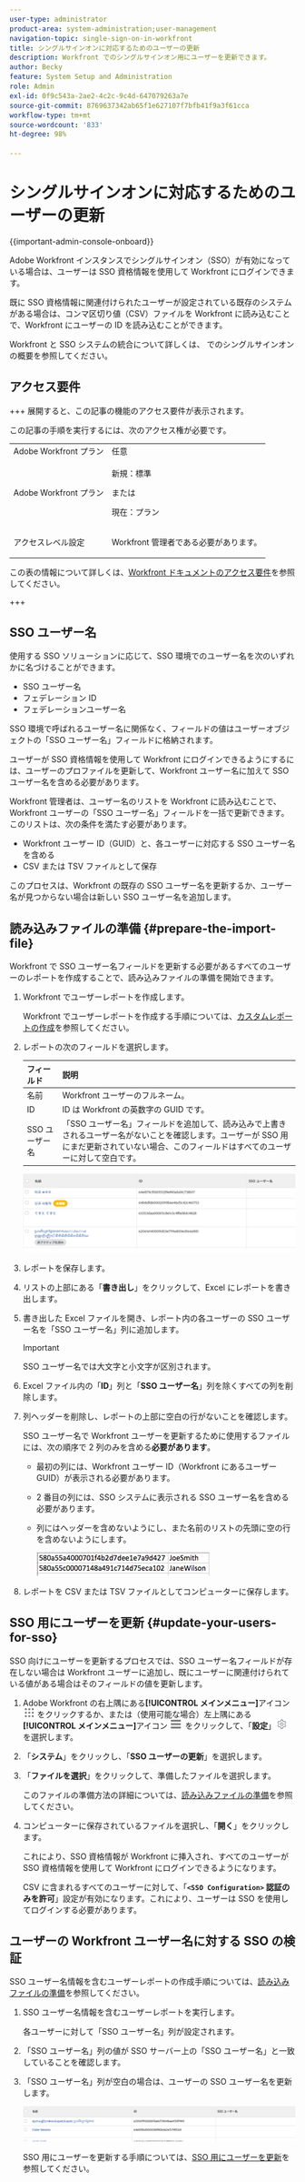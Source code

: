 ```yaml
---
user-type: administrator
product-area: system-administration;user-management
navigation-topic: single-sign-on-in-workfront
title: シングルサインオンに対応するためのユーザーの更新
description: Workfront でのシングルサインオン用にユーザーを更新できます。
author: Becky
feature: System Setup and Administration
role: Admin
exl-id: 0f9c543a-2ae2-4c2c-9c4d-647079263a7e
source-git-commit: 8769637342ab65f1e627107f7bfb41f9a3f61cca
workflow-type: tm+mt
source-wordcount: '833'
ht-degree: 98%

---
```


# シングルサインオンに対応するためのユーザーの更新

<!-- Audited: 1/2024 -->

{{important-admin-console-onboard}}

Adobe Workfront インスタンスでシングルサインオン（SSO）が有効になっている場合は、ユーザーは SSO 資格情報を使用して Workfront にログインできます。

既に SSO 資格情報に関連付けられたユーザーが設定されている既存のシステムがある場合は、コンマ区切り値（CSV）ファイルを Workfront に読み込むことで、Workfront にユーザーの ID を読み込むことができます。

Workfront と SSO システムの統合について詳しくは、[](../../../administration-and-setup/add-users/single-sign-on/sso-in-workfront.md) でのシングルサインオンの概要を参照してください。


## アクセス要件

+++ 展開すると、この記事の機能のアクセス要件が表示されます。

この記事の手順を実行するには、次のアクセス権が必要です。

<table style="table-layout:auto"> 
 <col> 
 <col> 
 <tbody> 
  <tr> 
   <td role="rowheader">Adobe Workfront プラン</td> 
   <td>任意</td> 
  </tr> 
  <tr> 
   <td role="rowheader">Adobe Workfront プラン</td> 
   <td><p>新規：標準</p><p>または</p><p>現在：プラン</p></td> 
  </tr> 
  <tr> 
   <td role="rowheader">アクセスレベル設定</td> 
   <td> <p>Workfront 管理者である必要があります。</p>  </td> 
  </tr> 
 </tbody> 
</table>

この表の情報について詳しくは、[Workfront ドキュメントのアクセス要件](/help/quicksilver/administration-and-setup/add-users/access-levels-and-object-permissions/access-level-requirements-in-documentation.md)を参照してください。

+++

## SSO ユーザー名

使用する SSO ソリューションに応じて、SSO 環境でのユーザー名を次のいずれかに名づけることができます。

* SSO ユーザー名
* フェデレーション ID
* フェデレーションユーザー名

SSO 環境で呼ばれるユーザー名に関係なく、フィールドの値はユーザーオブジェクトの「SSO ユーザー名」フィールドに格納されます。

ユーザーが SSO 資格情報を使用して Workfront にログインできるようにするには、ユーザーのプロファイルを更新して、Workfront ユーザー名に加えて SSO ユーザー名を含める必要があります。

Workfront 管理者は、ユーザー名のリストを Workfront に読み込むことで、Workfront ユーザーの「SSO ユーザー名」フィールドを一括で更新できます。このリストは、次の条件を満たす必要があります。

* Workfront ユーザー ID（GUID）と、各ユーザーに対応する SSO ユーザー名を含める
* CSV または TSV ファイルとして保存

このプロセスは、Workfront の既存の SSO ユーザー名を更新するか、ユーザー名が見つからない場合は新しい SSO ユーザー名を追加します。

## 読み込みファイルの準備 {#prepare-the-import-file}

Workfront で SSO ユーザー名フィールドを更新する必要があるすべてのユーザーのレポートを作成することで、読み込みファイルの準備を開始できます。

1. Workfront でユーザーレポートを作成します。

   Workfront でユーザーレポートを作成する手順については、[カスタムレポートの作成](../../../reports-and-dashboards/reports/creating-and-managing-reports/create-custom-report.md)を参照してください。

1. レポートの次のフィールドを選択します。

   | フィールド | 説明 |
   |---|---|
   | 名前 | Workfront ユーザーのフルネーム。 |
   | ID | ID は Workfront の英数字の GUID です。 |
   | SSO ユーザー名 | 「SSO ユーザー名」フィールドを追加して、読み込みで上書きされるユーザー名がないことを確認します。ユーザーが SSO 用にまだ更新されていない場合、このフィールドはすべてのユーザーに対して空白です。 |

   ![](assets/users-with-sso-username-and-no-sso-access-only-field.png)

1. レポートを保存します。
1. リストの上部にある「**書き出し**」をクリックして、Excel にレポートを書き出します。
1. 書き出した Excel ファイルを開き、レポート内の各ユーザーの SSO ユーザー名を「SSO ユーザー名」列に追加します。

   >[!IMPORTANT]
   >
   >SSO ユーザー名では大文字と小文字が区別されます。

1. Excel ファイル内の「**ID**」列と「**SSO ユーザー名**」列を除くすべての列を削除します。

1. 列ヘッダーを削除し、レポートの上部に空白の行がないことを確認します。

   SSO ユーザー名で Workfront ユーザーを更新するために使用するファイルには、次の順序で 2 列のみを含める&#x200B;**必要があります**。

   * 最初の列には、Workfront ユーザー ID（Workfront にあるユーザー GUID）が表示される必要があります。
   * 2 番目の列には、SSO システムに表示される SSO ユーザー名を含める必要があります。
   * 列にはヘッダーを含めないようにし、また名前のリストの先頭に空の行を含めないようにします。

     ![](assets/update-users-for-sso-csv-file-for-import.png)

1. レポートを CSV または TSV ファイルとしてコンピューターに保存します。

## SSO 用にユーザーを更新 {#update-your-users-for-sso}

SSO 向けにユーザーを更新するプロセスでは、SSO ユーザー名フィールドが存在しない場合は Workfront ユーザーに追加し、既にユーザーに関連付けられている値がある場合はそのフィールドの値を更新します。

1. Adobe Workfront の右上隅にある&#x200B;**[!UICONTROL メインメニュー]**&#x200B;アイコン ![メインメニュー](/help/_includes/assets/main-menu-icon.png) をクリックするか、または（使用可能な場合）左上隅にある&#x200B;**[!UICONTROL メインメニュー]**&#x200B;アイコン ![メインメニュー](/help/_includes/assets/main-menu-icon-left-nav.png) をクリックして、「**設定**」![](assets/gear-icon-settings.png)を選択します。

1. 「**システム**」をクリックし、「**SSO ユーザーの更新**」を選択します。

1. 「**ファイルを選択**」をクリックして、準備したファイルを選択します。

   このファイルの準備方法の詳細については、[読み込みファイルの準備](#prepare-the-import-file)を参照してください。

1. コンピューターに保存されているファイルを選択し、「**開く**」をクリックします。

   これにより、SSO 資格情報が Workfront に挿入され、すべてのユーザーが SSO 資格情報を使用して Workfront にログインできるようになります。

   CSV に含まれるすべてのユーザーに対して、「**`<SSO Configuration>` 認証のみを許可**」設定が有効になります。これにより、ユーザーは SSO を使用してログインする必要があります。

## ユーザーの Workfront ユーザー名に対する SSO の検証

SSO ユーザー名情報を含むユーザーレポートの作成手順については、[読み込みファイルの準備](#prepare-the-import-file)を参照してください。

1. SSO ユーザー名情報を含むユーザーレポートを実行します。

   各ユーザーに対して「SSO ユーザー名」列が設定されます。

1. 「SSO ユーザー名」列の値が SSO サーバー上の「SSO ユーザー名」と一致していることを確認します。
1. 「SSO ユーザー名」列が空白の場合は、ユーザーの SSO ユーザー名を更新します。

   ![](assets/users-with-sso-field-updated.png)

   SSO 用にユーザーを更新する手順については、[SSO 用にユーザーを更新](#update-your-users-for-sso)を参照してください。
